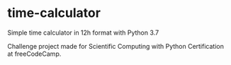 # time-calculator
Simple time calculator in 12h format with Python 3.7

Challenge project made for Scientific Computing with Python Certification at freeCodeCamp. 
